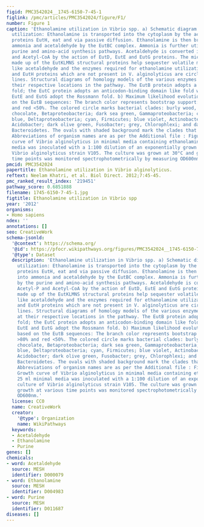 ```yaml
---
figid: PMC3542024__1745-6150-7-45-1
figlink: /pmc/articles/PMC3542024/figure/F1/
number: Figure 1
caption: 'Ethanolamine utilization in Vibrio spp. a) Schematic diagram of ethanolamine
  utilization: Ethanolamine is transported into the cytoplasm by the action of transporter
  proteins EutH, eat and via passive diffusion. Ethanolamine is then broken down into
  ammonia and acetaldehyde by the EutBC complex. Ammonia is further utilized by the
  purine and amino-acid synthesis pathways. Acetaldehyde is converted into Acetyl-P
  and Acetyl-CoA by the action of EutD, EutE and EutG proteins. The microcompartment
  made up of the EutKLMNS structural proteins help sequester volatile metabolites
  like acetaldehyde and the enzymes required for ethanolamine utilization. The microcompartment
  and EutH proteins which are not present in V. alginolyticus are circled with dotted
  lines. Structural diagrams of homology models of the various enzymes are shown at
  their respective locations in the pathway. The EutB protein adopts a TIM barrel
  fold; the EutC protein adopts an anticodon-binding domain like fold while EutD,
  EutE and EutG adopt the Rossmann fold. b) Maximum likelihood evolutionary tree based
  on the EutB sequences: The branch color represents bootstrap support: green >80%
  and red <50%. The colored circle marks bacterial clades: burly wood, Alphaproteobacteria;
  chocolate, Betaproteobacteria; dark sea green, Gammaproteobacteria; corn flower
  blue, Deltaproteobacteria; cyan, Firmicutes; blue violet, Actinobacter; dark cyan,
  Acidobacter; dark olive green, Fusobacter; grey, Chlorophlexi; and dark salmon,
  Bacteroidetes. The ovals with shaded background mark the clades that contain Gammaproteobacteria.
  Abbreviations of organism names are as per the Additional file : Figure S1. c) Growth
  curve of Vibrio alginolyticus in minimal media containing ethanolamine: 25 ml minimal
  media was inoculated with a 1:100 dilution of an exponentially grown culture of
  Vibrio alginolyticus strain V105. The culture was grown at 30°C and growth at various
  time points was monitored spectrophotometrically by measuring OD600nm.'
pmcid: PMC3542024
papertitle: Ethanolamine utilization in Vibrio alginolyticus.
reftext: Neelam Khatri, et al. Biol Direct. 2012;7:45-45.
pmc_ranked_result_index: '219451'
pathway_score: 0.6851888
filename: 1745-6150-7-45-1.jpg
figtitle: Ethanolamine utilization in Vibrio spp
year: '2012'
organisms:
- Homo sapiens
ndex: ''
annotations: []
seo: CreativeWork
schema-jsonld:
  '@context': https://schema.org/
  '@id': https://pfocr.wikipathways.org/figures/PMC3542024__1745-6150-7-45-1.html
  '@type': Dataset
  description: 'Ethanolamine utilization in Vibrio spp. a) Schematic diagram of ethanolamine
    utilization: Ethanolamine is transported into the cytoplasm by the action of transporter
    proteins EutH, eat and via passive diffusion. Ethanolamine is then broken down
    into ammonia and acetaldehyde by the EutBC complex. Ammonia is further utilized
    by the purine and amino-acid synthesis pathways. Acetaldehyde is converted into
    Acetyl-P and Acetyl-CoA by the action of EutD, EutE and EutG proteins. The microcompartment
    made up of the EutKLMNS structural proteins help sequester volatile metabolites
    like acetaldehyde and the enzymes required for ethanolamine utilization. The microcompartment
    and EutH proteins which are not present in V. alginolyticus are circled with dotted
    lines. Structural diagrams of homology models of the various enzymes are shown
    at their respective locations in the pathway. The EutB protein adopts a TIM barrel
    fold; the EutC protein adopts an anticodon-binding domain like fold while EutD,
    EutE and EutG adopt the Rossmann fold. b) Maximum likelihood evolutionary tree
    based on the EutB sequences: The branch color represents bootstrap support: green
    >80% and red <50%. The colored circle marks bacterial clades: burly wood, Alphaproteobacteria;
    chocolate, Betaproteobacteria; dark sea green, Gammaproteobacteria; corn flower
    blue, Deltaproteobacteria; cyan, Firmicutes; blue violet, Actinobacter; dark cyan,
    Acidobacter; dark olive green, Fusobacter; grey, Chlorophlexi; and dark salmon,
    Bacteroidetes. The ovals with shaded background mark the clades that contain Gammaproteobacteria.
    Abbreviations of organism names are as per the Additional file : Figure S1. c)
    Growth curve of Vibrio alginolyticus in minimal media containing ethanolamine:
    25 ml minimal media was inoculated with a 1:100 dilution of an exponentially grown
    culture of Vibrio alginolyticus strain V105. The culture was grown at 30°C and
    growth at various time points was monitored spectrophotometrically by measuring
    OD600nm.'
  license: CC0
  name: CreativeWork
  creator:
    '@type': Organization
    name: WikiPathways
  keywords:
  - Acetaldehyde
  - Ethanolamine
  - Purine
genes: []
chemicals:
- word: Acetaldehyde
  source: MESH
  identifier: D000079
- word: Ethanolamine
  source: MESH
  identifier: D004983
- word: Purine
  source: MESH
  identifier: D011687
diseases: []
---
```

